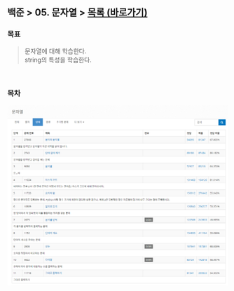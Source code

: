 
## 백준 > 05. 문자열 > [목록 (바로가기)](https://www.acmicpc.net/step/7)

### 목표     
> 문자열에 대해 학습한다.    
> string의 특성을 학습한다.    

<br>

### 목차 

![05. 문자열 목차](00/A_Summary.png)

<br>

